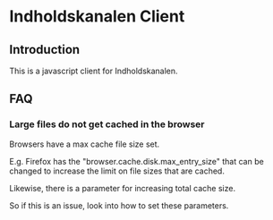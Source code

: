 Indholdskanalen Client
======

## Introduction
This is a javascript client for Indholdskanalen.

## FAQ

### Large files do not get cached in the browser
Browsers have a max cache file size set. 

E.g. Firefox has the "browser.cache.disk.max_entry_size" that can be changed to increase the limit on file sizes that are cached.

Likewise, there is a parameter for increasing total cache size.

So if this is an issue, look into how to set these parameters.